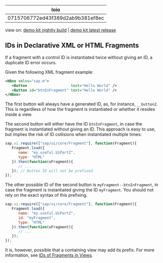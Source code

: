 <!-- loio0715706772ed43f389d2ab9b381ef8ec -->

| loio |
| -----|
| 0715706772ed43f389d2ab9b381ef8ec |

<div id="loio">

view on: [demo kit nightly build](https://openui5nightly.hana.ondemand.com/#/topic/0715706772ed43f389d2ab9b381ef8ec) | [demo kit latest release](https://openui5.hana.ondemand.com/#/topic/0715706772ed43f389d2ab9b381ef8ec)</div>

## IDs in Declarative XML or HTML Fragments

If a fragment with a control ID is instantiated twice without giving an ID, a duplicate ID error occurs.

Given the following XML fragment example:

``` xml
<HBox xmlns="sap.m">
   <Button                    text="Hello World" />
   <Button id="btnInFragment" text="Hello World" />
</HBox>
```

The first button will always have a generated ID, as, for instance, `__button2`. This is regardless of how the fragment is instantiated or whether it resides inside a view.

The second button will either have the ID `btnInFragment`, in case the fragment is instantiated without giving an ID. This approach is easy to use, but implies the risk of ID collisions when instantiated multiple times:

``` js
sap.ui.require(["sap/ui/core/Fragment"], function(Fragment){
   Fragment.load({
      name: "my.useful.UiPartZ",
      type: "HTML"
   }).then(function(oFragment){
      // ...
   }); // Button ID will not be prefixed
});
```

The other possible ID of the second button is `myFragment--btnInFragment`, in case the fragment is instantiated giving the ID `myFragment`. You should not rely on the exact syntax of this prefixing.

``` js
sap.ui.require(["sap/ui/core/Fragment"], function(Fragment){
   Fragment.load({
      name: "my.useful.UiPartZ",
      id: "myFragment",
      type: "HTML"
   }).then(function(oFragment){
      // ...
   });
});
```

It is, however, possible that a containing view may add its prefix. For more information, see [IDs of Fragments in Views](IDs_of_Fragments_in_Views_f10bf70.md).

